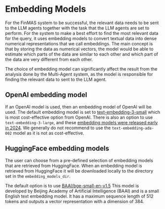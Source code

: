 # Embedding Models

For the FinMAS system to be successful, the relevant data needs to be sent to the LLM agents
together with the task that the LLM agents are set to perform. For the system to make a best
effort to find the most relevant data for the query, it uses embedding models to convert
textual data into dense numerical representations that we call embeddings.
The main concept is that by storing the data as numerical vectors, the model would be able
to estimate which parts of the data are similar to each other and which part of the data
are very different from each other.

The choice of embedding model can significantly affect the result from the analysis done by
the Multi-Agent system, as the model is responsible for finding the relevant data to sent
to the LLM agent.

## OpenAI embedding model

If an OpenAI model is used, then an embedding model of OpenAI will be used.
The default embedding model is set to [text-embedding-3-small](https://platform.openai.com/docs/guides/embeddings#embedding-models)
which is most cost-effective option from OpenAI. There is also an option to use
`text-embedding-3-large`, and these [embedding models were released early in 2024](https://openai.com/index/new-embedding-models-and-api-updates/).
We generally do not recommend to use the `text-embedding-ada-002` model as it is not as cost-effective.

## HuggingFace embedding models

The user can choose from a pre-defined selection of embedding models that are retrieved
from HuggingFace. When an embedding model is retrieved from HuggingFace it will be downloaded
locally to the directory set in the `embedding_models_dir`.

The default option is to use [BAAI/bge-small-en-v1.5](https://huggingface.co/BAAI/bge-small-en-v1.5)
This model is developed by Beijing Academy of Artificial Intelligence (BAAI) and is a small
English text embedding model. It has a maximum sequence length of 512 tokens and outputs a
vector representation with a dimension of 384.
